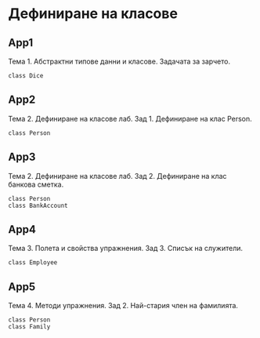 # Дефиниране на класове

## App1
Тема 1. Абстрактни типове данни и класове.
Задачата за зарчето.
```
class Dice
```

## App2 
Тема 2. Дефиниране на класове лаб.
Зад 1. Дефиниране на клас Person.
```
class Person
```

## App3 
Тема 2. Дефиниране на класове лаб.
Зад 2. Дефиниране на клас банкова сметка.
```
class Person
class BankAccount
```

## App4
Тема 3. Полета и свойства упражнения.
Зад 3. Списък на служители.
```
class Employee
```

## App5
Тема 4. Методи упражнения.
Зад 2. Най-стария член на фамилията. 
```
class Person
class Family
```